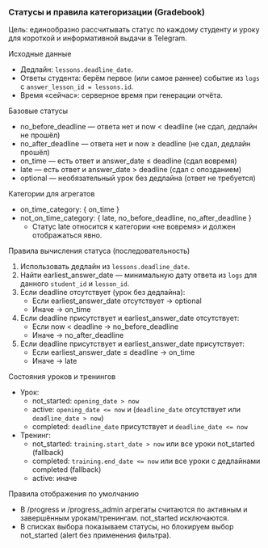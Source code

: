 ### Статусы и правила категоризации (Gradebook)

Цель: единообразно рассчитывать статус по каждому студенту и уроку для короткой и информативной выдачи в Telegram.

Исходные данные
- Дедлайн: `lessons.deadline_date`.
- Ответы студента: берём первое (или самое раннее) событие из `logs` с `answer_lesson_id = lessons.id`.
- Время «сейчас»: серверное время при генерации отчёта.

Базовые статусы
- no_before_deadline — ответа нет и now < deadline (не сдал, дедлайн не прошёл)
- no_after_deadline — ответа нет и now ≥ deadline (не сдал, дедлайн прошёл)
- on_time — есть ответ и answer_date ≤ deadline (сдал вовремя)
- late — есть ответ и answer_date > deadline (сдал с опозданием)
- optional — необязательный урок без дедлайна (ответ не требуется)

Категории для агрегатов
- on_time_category: { on_time }
- not_on_time_category: { late, no_before_deadline, no_after_deadline }
  - Статус late относится к категории «не вовремя» и должен отображаться явно.

Правила вычисления статуса (последовательность)
1) Использовать дедлайн из `lessons.deadline_date`.
2) Найти earliest_answer_date — минимальную дату ответа из `logs` для данного `student_id` и `lesson_id`.
3) Если deadline отсутствует (урок без дедлайна):
   - Если earliest_answer_date отсутствует → optional
   - Иначе → on_time
4) Если deadline присутствует и earliest_answer_date отсутствует:
   - Если now < deadline → no_before_deadline
   - Иначе → no_after_deadline
5) Если deadline присутствует и earliest_answer_date присутствует:
   - Если earliest_answer_date ≤ deadline → on_time
   - Иначе → late

Состояния уроков и тренингов
- Урок:
  - not_started: `opening_date > now`
  - active: `opening_date <= now` и (`deadline_date` отсутствует или `deadline_date > now`)
  - completed: `deadline_date` присутствует и `deadline_date <= now`
- Тренинг:
  - not_started: `training.start_date > now` или все уроки not_started (fallback)
  - completed: `training.end_date <= now` или все уроки с дедлайнами completed (fallback)
  - active: иначе

Правила отображения по умолчанию
- В /progress и /progress_admin агрегаты считаются по активным и завершённым урокам/тренингам. not_started исключаются.
- В списках выбора показываем статусы, но блокируем выбор not_started (alert без применения фильтра).
